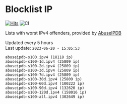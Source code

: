 # Blocklist IP

[![Hits](https://hits.seeyoufarm.com/api/count/incr/badge.svg?url=https%3A%2F%2Fgithub.com%2Fborestad%2Fblocklist-ip%2F&count_bg=%2379C83D&title_bg=%23555555&icon=&icon_color=%23E7E7E7&title=hits&edge_flat=false)](https://hits.seeyoufarm.com)  ![CI](https://img.shields.io/github/workflow/status/borestad/blocklist-ip/CI?style=flat-square)

Lists with worst IPv4 offenders, provided by [AbuseIPDB](https://www.abuseipdb.com/)

<!-- FOOTER-PLACEHOLDER -->
Updated every 5 hours<br>
Last update: `2023-06-20 - 15:05:53`
```
abuseipdb-s100.ipv4 (18118 ip)
abuseipdb-s100-1d.ipv4 (25809 ip)
abuseipdb-s100-2d.ipv4 (25809 ip)
abuseipdb-s100-3d.ipv4 (25809 ip)
abuseipdb-s100-7d.ipv4 (25809 ip)
abuseipdb-s100-30d.ipv4 (25809 ip)
abuseipdb-s100-60d.ipv4 (100222 ip)
abuseipdb-s100-90d.ipv4 (132620 ip)
abuseipdb-s100-120d.ipv4 (158016 ip)
abuseipdb-s100-all.ipv4 (302649 ip)
```
